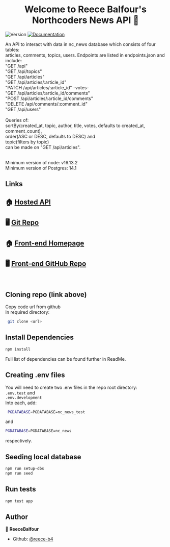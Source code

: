 <h1 align="center">Welcome to Reece Balfour's Northcoders News API 👋</h1>
<p>
  <img alt="Version" src="https://img.shields.io/badge/version-1.0.0-blue.svg?cacheSeconds=2592000" />
  <a href="https://github.com/northcoders/be-nc-news#readme" target="_blank">
    <img alt="Documentation" src="https://img.shields.io/badge/documentation-yes-brightgreen.svg" />
  </a>
</p>

An API to interact with data in nc_news database which consists of four tables: <br> articles, comments, topics, users. Endpoints are listed in endpoints.json and include: <br>
"GET /api" <br>
"GET /api/topics" <br>
"GET /api/articles" <br>
"GET /api/articles/:article_id" <br>
"PATCH /api/articles/:article_id" -votes- <br>
"GET /api/articles/:article_id/comments" <br>
"POST /api/articles/:article_id/comments" <br>
"DELETE /api/comments/:comment_id" <br>
"GET /api/users" <br>
<br>
Queries of: <br>
sortBy(created_at, topic, author, title, votes, defaults to created_at, comment_count),  <br>
order(ASC or DESC, defaults to DESC) and <br>
topic(filters by topic)  <br>
can be made on "GET /api/articles".

<br>
Minimum version of node: v16.13.2 <br>
Minimum version of Postgres: 14.1 <P>

## Links

## 🏠 [Hosted API](https://reece-ncnews.herokuapp.com/api)
## 🖥️ [Git Repo](https://github.com/reece-b4/NC-News-public)

## 🏠 [Front-end Homepage](https://reecebalfourncnews.netlify.app)
## 🖥️ [Front-end GitHub Repo](https://github.com/reece-b4/fe-nc-news)
<br>

## Cloning repo (link above)

Copy code url from github <br>
In required directory:
```sh
 git clone <url>
```

## Install Dependencies
```sh
npm install
```
Full list of dependencies can be found further in ReadMe.

## Creating .env files

You will need to create two .env files in the repo root directory: <br>
`.env.test` and <br>
`.env.development` <br>
Into each, add:
```sh
 PGDATABASE=PGDATABASE=nc_news_test 
```
and 
```sh
PGDATABASE=PGDATABASE=nc_news 
```
respectively.

## Seeding local database
```sh
npm run setup-dbs
npm run seed
```

## Run tests

```sh
npm test app
```

## Author

👤 **ReeceBalfour**

* Github: [@reece-b4](https://github.com/reece-b4)
